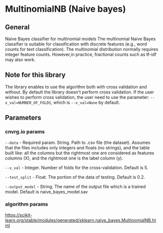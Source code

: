 # MultinomialNB (Naive bayes)

## General
Naive Bayes classifier for multinomial models
The multinomial Naive Bayes classifier is suitable for classification with discrete features (e.g., word counts for text classification). The
multinomial distribution normally requires integer feature counts. However,in practice, fractional counts such as tf-idf may also work.

## Note for this library
The library enables to use the algorithm both with cross validation and without. By default the library doesn't perform cross validation. If the user wishes to perform cross validation, 
the user need to use the parameter: ```--x_val=NUMBER_OF_FOLDS```, which is ```--x_val=None``` by default.

## Parameters
### cnvrg.io params
```--data``` - Required param. String. Path to .csv file (the dataset). Assumes that the files includes only integers and floats (no strings), and the table built like: all the columns but the 
rightmost one are considered as features columns (X), and the rightmost one is the label column (y).

```--x_val``` - Integer. Number of folds for the cross-validation. Default is 5.

```--test_split``` - Float. The portion of the data of testing. Default is 0.2.

```--output_model``` - String. The name of the output file which is a trained model. Default is naive_bayes_model.sav

### algorithm params
https://scikit-learn.org/stable/modules/generated/sklearn.naive_bayes.MultinomialNB.html